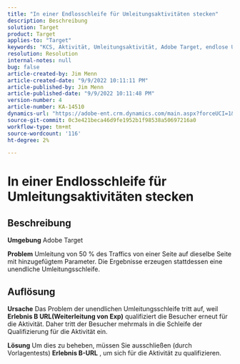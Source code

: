 ```yaml
---
title: "In einer Endlosschleife für Umleitungsaktivitäten stecken"
description: Beschreibung
solution: Target
product: Target
applies-to: "Target"
keywords: "KCS, Aktivität, Umleitungsaktivität, Adobe Target, endlose Umleitungsschleife, Traffic"
resolution: Resolution
internal-notes: null
bug: false
article-created-by: Jim Menn
article-created-date: "9/9/2022 10:11:11 PM"
article-published-by: Jim Menn
article-published-date: "9/9/2022 10:11:48 PM"
version-number: 4
article-number: KA-14510
dynamics-url: "https://adobe-ent.crm.dynamics.com/main.aspx?forceUCI=1&pagetype=entityrecord&etn=knowledgearticle&id=1267b84e-8c30-ed11-9db1-0022480866ad"
source-git-commit: 0c3e421beca46d9fe1952b1f98538a50697216a0
workflow-type: tm+mt
source-wordcount: '116'
ht-degree: 2%

---
```


# In einer Endlosschleife für Umleitungsaktivitäten stecken

## Beschreibung


<b>Umgebung</b>
Adobe Target

<b>Problem</b>
Umleitung von 50 % des Traffics von einer Seite auf dieselbe Seite mit hinzugefügtem Parameter.
Die Ergebnisse erzeugen stattdessen eine unendliche Umleitungsschleife.




## Auflösung


<b>Ursache</b>
Das Problem der unendlichen Umleitungsschleife tritt auf, weil <b>Erlebnis B URL(Weiterleitung von Exp)</b> qualifiziert die Besucher erneut für die Aktivität. Daher tritt der Besucher mehrmals in die Schleife der Qualifizierung für die Aktivität ein.

<b>Lösung</b>
Um dies zu beheben, müssen Sie ausschließen (durch Vorlagentests) <b>Erlebnis B-URL</b> , um sich für die Aktivität zu qualifizieren.


